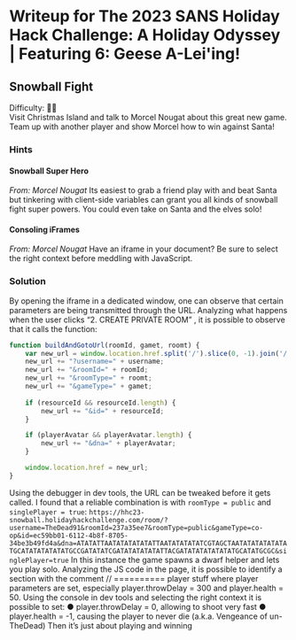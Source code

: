 # Writeup for The 2023 SANS Holiday Hack Challenge: A Holiday Odyssey \| Featuring 6: Geese A-Lei'ing!
## Snowball Fight
Difficulty: :christmas_tree::christmas_tree:  
Visit Christmas Island and talk to Morcel Nougat about this great new game. Team up with another player and show Morcel how to win against Santa!

### Hints
#### Snowball Super Hero
*From: Morcel Nougat*
Its easiest to grab a friend play with and beat Santa but tinkering with client-side variables can grant you all kinds of snowball fight super powers. You could even take on Santa and the elves solo!
#### Consoling iFrames
*From: Morcel Nougat*
Have an iframe in your document? Be sure to select the right context before meddling with
JavaScript.

### Solution
By opening the iframe in a dedicated window, one can observe that certain parameters are being transmitted through the URL. Analyzing what happens when the user clicks “2. CREATE PRIVATE ROOM” , it is possible to observe that it calls the function:
```javascript
function buildAndGotoUrl(roomId, gamet, roomt) {
	var new_url = window.location.href.split('/').slice(0, -1).join('/') + '/room/';
	new_url += "?username=" + username;
	new_url += "&roomId=" + roomId;
	new_url += "&roomType=" + roomt;
	new_url += "&gameType=" + gamet;
	
	if (resourceId && resourceId.length) {
		new_url += "&id=" + resourceId;
	}

	if (playerAvatar && playerAvatar.length) {
		new_url += "&dna=" + playerAvatar;
	}

	window.location.href = new_url;
}
```
Using the debugger in dev tools, the URL can be tweaked before it gets called. I found that a reliable combination is with `roomType = public` and `singlePlayer = true`:
`https://hhc23-snowball.holidayhackchallenge.com/room/?username=TheDead91&roomId=237a35ee7&roomType=public&gameType=co-op&id=ec59bb01-6112-4b8f-8705-34be3b49fd4a&dna=ATATATTAATATATATATATTAATATATATATCGTAGCTAATATATATATATATGCATATATATATATGCCGATATATCGATATATATATATTACGATATATATATATATGCATATGCGC&singlePlayer=true`
In this instance the game spawns a dwarf helper and lets you play solo.
Analyzing the JS code in the page, it is possible to identify a section with the comment // ==========
player stuff where player parameters are set, especially player.throwDelay = 300 and player.health
= 50.
Using the console in dev tools and selecting the right context it is possible to set:
● player.throwDelay = 0, allowing to shoot very fast
● player.health = -1, causing the player to never die (a.k.a. Vengeance of un-TheDead)
Then it’s just about playing and winning